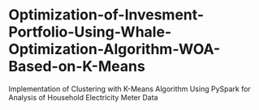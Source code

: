 # Optimization-of-Invesment-Portfolio-Using-Whale-Optimization-Algorithm-WOA-Based-on-K-Means
Implementation of Clustering with K-Means Algorithm Using PySpark for Analysis of Household Electricity Meter Data
